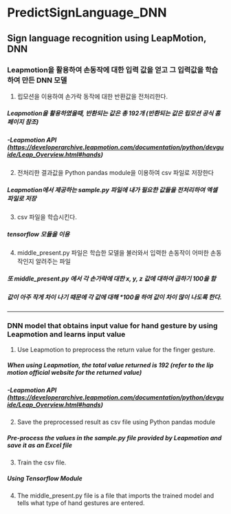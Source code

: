 # PredictSignLanguage_DNN
## Sign language recognition using LeapMotion, DNN
### Leapmotion을 활용하여 손동작에 대한 입력 값을 얻고 그 입력값을 학습하여 만든 DNN 모델
1. 립모션을 이용하여 손가락 동작에 대한 반환값을 전처리한다.
#####      Leapmotion을 활용하였을때, 반환되는 값은 총 192개 (반환되는 값은 립모션 공식 홈페이지 참조)
##### -Leapmotion API (https://developerarchive.leapmotion.com/documentation/python/devguide/Leap_Overview.html#hands)
2. 전처리한 결과값을 Python pandas module을 이용하여 csv 파일로 저장한다
##### Leapmotion에서 제공하는 sample.py 파일에 내가 필요한 값들을 전처리하여 엑셀 파일로 저장
3. csv 파일을 학습시킨다.
##### tensorflow 모듈을 이용
4. middle_present.py 파일은 학습한 모델을 불러와서 입력한 손동작이 어떠한 손동작인지 알려주는 파일
##### 또 middle_present.py 에서 각 손가락에 대한 x, y, z 값에 대하여 곱하기 100을 함
##### 값이 아주 작게 차이 나기 때문에 각 값에 대해 *100을 하여 값이 차이 많이 나도록 한다.
-----------------------------------------------------------------
### DNN model that obtains input value for hand gesture by using Leapmotion and learns input value
1. Use Leapmotion to preprocess the return value for the finger gesture.
##### When using Leapmotion, the total value returned is 192 (refer to the lip motion official website for the returned value)
##### -Leapmotion API (https://developerarchive.leapmotion.com/documentation/python/devguide/Leap_Overview.html#hands)
2. Save the preprocessed result as csv file using Python pandas module
##### Pre-process the values in the sample.py file provided by Leapmotion and save it as an Excel file
3. Train the csv file.
##### Using Tensorflow Module
4. The middle_present.py file is a file that imports the trained model and tells what type of hand gestures are entered.
